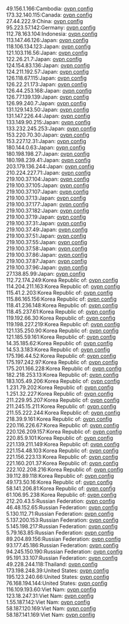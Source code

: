 49.156.1.166:Cambodia: [ovpn config](vpn/49_156_1_166.ovpn)  
173.32.140.115:Canada: [ovpn config](vpn/173_32_140_115.ovpn)  
27.44.222.9:China: [ovpn config](vpn/27_44_222_9.ovpn)  
95.223.57.142:Germany: [ovpn config](vpn/95_223_57_142.ovpn)  
112.78.163.104:Indonesia: [ovpn config](vpn/112_78_163_104.ovpn)  
113.147.46.126:Japan: [ovpn config](vpn/113_147_46_126.ovpn)  
118.106.134.123:Japan: [ovpn config](vpn/118_106_134_123.ovpn)  
121.103.116.56:Japan: [ovpn config](vpn/121_103_116_56.ovpn)  
122.26.21.7:Japan: [ovpn config](vpn/122_26_21_7.ovpn)  
124.154.83.136:Japan: [ovpn config](vpn/124_154_83_136.ovpn)  
124.211.192.57:Japan: [ovpn config](vpn/124_211_192_57.ovpn)  
126.118.67.115:Japan: [ovpn config](vpn/126_118_67_115.ovpn)  
126.22.21.173:Japan: [ovpn config](vpn/126_22_21_173.ovpn)  
126.44.253.168:Japan: [ovpn config](vpn/126_44_253_168.ovpn)  
126.77.139.139:Japan: [ovpn config](vpn/126_77_139_139.ovpn)  
126.99.240.7:Japan: [ovpn config](vpn/126_99_240_7.ovpn)  
131.129.143.50:Japan: [ovpn config](vpn/131_129_143_50.ovpn)  
131.147.226.44:Japan: [ovpn config](vpn/131_147_226_44.ovpn)  
133.149.90.215:Japan: [ovpn config](vpn/133_149_90_215.ovpn)  
133.232.245.253:Japan: [ovpn config](vpn/133_232_245_253.ovpn)  
153.220.70.30:Japan: [ovpn config](vpn/153_220_70_30.ovpn)  
153.227.12.31:Japan: [ovpn config](vpn/153_227_12_31.ovpn)  
180.144.0.63:Japan: [ovpn config](vpn/180_144_0_63.ovpn)  
180.198.198.27:Japan: [ovpn config](vpn/180_198_198_27.ovpn)  
180.198.239.41:Japan: [ovpn config](vpn/180_198_239_41.ovpn)  
203.179.136.244:Japan: [ovpn config](vpn/203_179_136_244.ovpn)  
210.224.227.71:Japan: [ovpn config](vpn/210_224_227_71.ovpn)  
219.100.37.104:Japan: [ovpn config](vpn/219_100_37_104.ovpn)  
219.100.37.105:Japan: [ovpn config](vpn/219_100_37_105.ovpn)  
219.100.37.107:Japan: [ovpn config](vpn/219_100_37_107.ovpn)  
219.100.37.13:Japan: [ovpn config](vpn/219_100_37_13.ovpn)  
219.100.37.177:Japan: [ovpn config](vpn/219_100_37_177.ovpn)  
219.100.37.182:Japan: [ovpn config](vpn/219_100_37_182.ovpn)  
219.100.37.19:Japan: [ovpn config](vpn/219_100_37_19.ovpn)  
219.100.37.31:Japan: [ovpn config](vpn/219_100_37_31.ovpn)  
219.100.37.49:Japan: [ovpn config](vpn/219_100_37_49.ovpn)  
219.100.37.51:Japan: [ovpn config](vpn/219_100_37_51.ovpn)  
219.100.37.55:Japan: [ovpn config](vpn/219_100_37_55.ovpn)  
219.100.37.58:Japan: [ovpn config](vpn/219_100_37_58.ovpn)  
219.100.37.86:Japan: [ovpn config](vpn/219_100_37_86.ovpn)  
219.100.37.87:Japan: [ovpn config](vpn/219_100_37_87.ovpn)  
219.100.37.96:Japan: [ovpn config](vpn/219_100_37_96.ovpn)  
27.138.85.99:Japan: [ovpn config](vpn/27_138_85_99.ovpn)  
112.72.174.249:Korea Republic of: [ovpn config](vpn/112_72_174_249.ovpn)  
114.204.211.163:Korea Republic of: [ovpn config](vpn/114_204_211_163.ovpn)  
115.41.2.203:Korea Republic of: [ovpn config](vpn/115_41_2_203.ovpn)  
115.86.165.156:Korea Republic of: [ovpn config](vpn/115_86_165_156.ovpn)  
118.41.236.148:Korea Republic of: [ovpn config](vpn/118_41_236_148.ovpn)  
118.45.237.61:Korea Republic of: [ovpn config](vpn/118_45_237_61.ovpn)  
119.192.66.30:Korea Republic of: [ovpn config](vpn/119_192_66_30.ovpn)  
119.198.227.219:Korea Republic of: [ovpn config](vpn/119_198_227_219.ovpn)  
121.135.250.90:Korea Republic of: [ovpn config](vpn/121_135_250_90.ovpn)  
121.185.59.161:Korea Republic of: [ovpn config](vpn/121_185_59_161.ovpn)  
14.35.185.62:Korea Republic of: [ovpn config](vpn/14_35_185_62.ovpn)  
14.53.3.183:Korea Republic of: [ovpn config](vpn/14_53_3_183.ovpn)  
175.196.44.52:Korea Republic of: [ovpn config](vpn/175_196_44_52.ovpn)  
175.197.242.97:Korea Republic of: [ovpn config](vpn/175_197_242_97.ovpn)  
175.201.166.228:Korea Republic of: [ovpn config](vpn/175_201_166_228.ovpn)  
182.218.253.13:Korea Republic of: [ovpn config](vpn/182_218_253_13.ovpn)  
183.105.49.206:Korea Republic of: [ovpn config](vpn/183_105_49_206.ovpn)  
1.231.79.202:Korea Republic of: [ovpn config](vpn/1_231_79_202.ovpn)  
1.251.32.227:Korea Republic of: [ovpn config](vpn/1_251_32_227.ovpn)  
211.229.95.207:Korea Republic of: [ovpn config](vpn/211_229_95_207.ovpn)  
211.245.15.211:Korea Republic of: [ovpn config](vpn/211_245_15_211.ovpn)  
211.55.222.244:Korea Republic of: [ovpn config](vpn/211_55_222_244.ovpn)  
218.39.9.161:Korea Republic of: [ovpn config](vpn/218_39_9_161.ovpn)  
220.116.226.67:Korea Republic of: [ovpn config](vpn/220_116_226_67.ovpn)  
220.126.209.157:Korea Republic of: [ovpn config](vpn/220_126_209_157.ovpn)  
220.85.9.101:Korea Republic of: [ovpn config](vpn/220_85_9_101.ovpn)  
221.139.211.149:Korea Republic of: [ovpn config](vpn/221_139_211_149.ovpn)  
221.154.48.103:Korea Republic of: [ovpn config](vpn/221_154_48_103.ovpn)  
221.156.223.13:Korea Republic of: [ovpn config](vpn/221_156_223_13.ovpn)  
221.160.201.37:Korea Republic of: [ovpn config](vpn/221_160_201_37.ovpn)  
222.102.208.216:Korea Republic of: [ovpn config](vpn/222_102_208_216.ovpn)  
39.112.89.118:Korea Republic of: [ovpn config](vpn/39_112_89_118.ovpn)  
49.173.50.16:Korea Republic of: [ovpn config](vpn/49_173_50_16.ovpn)  
58.141.206.81:Korea Republic of: [ovpn config](vpn/58_141_206_81.ovpn)  
61.106.95.238:Korea Republic of: [ovpn config](vpn/61_106_95_238.ovpn)  
212.20.43.5:Russian Federation: [ovpn config](vpn/212_20_43_5.ovpn)  
46.48.152.65:Russian Federation: [ovpn config](vpn/46_48_152_65.ovpn)  
5.130.112.71:Russian Federation: [ovpn config](vpn/5_130_112_71.ovpn)  
5.137.200.153:Russian Federation: [ovpn config](vpn/5_137_200_153.ovpn)  
5.145.198.217:Russian Federation: [ovpn config](vpn/5_145_198_217.ovpn)  
5.79.163.85:Russian Federation: [ovpn config](vpn/5_79_163_85.ovpn)  
89.204.89.156:Russian Federation: [ovpn config](vpn/89_204_89_156.ovpn)  
93.177.45.186:Russian Federation: [ovpn config](vpn/93_177_45_186.ovpn)  
94.245.150.190:Russian Federation: [ovpn config](vpn/94_245_150_190.ovpn)  
95.191.33.107:Russian Federation: [ovpn config](vpn/95_191_33_107.ovpn)  
49.228.244.118:Thailand: [ovpn config](vpn/49_228_244_118.ovpn)  
173.198.248.39:United States: [ovpn config](vpn/173_198_248_39.ovpn)  
195.123.240.66:United States: [ovpn config](vpn/195_123_240_66.ovpn)  
76.168.194.144:United States: [ovpn config](vpn/76_168_194_144.ovpn)  
116.109.193.60:Viet Nam: [ovpn config](vpn/116_109_193_60.ovpn)  
123.18.247.31:Viet Nam: [ovpn config](vpn/123_18_247_31.ovpn)  
1.55.187.142:Viet Nam: [ovpn config](vpn/1_55_187_142.ovpn)  
58.187.120.169:Viet Nam: [ovpn config](vpn/58_187_120_169.ovpn)  
58.187.141.169:Viet Nam: [ovpn config](vpn/58_187_141_169.ovpn)  
